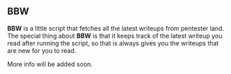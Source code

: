 ## BBW

**BBW** is a little script that fetches all the latest writeups from pentester land.
The special thing about **BBW** is that it keeps track of the latest writeup you read after running the script, so that is always gives you the writeups that are new for you to read.

More info will be added soon.